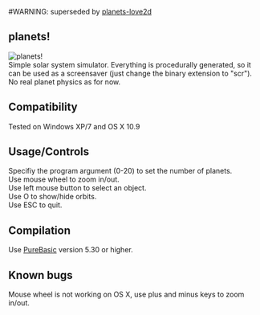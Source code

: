 #WARNING: superseded by [planets-love2d](https://github.com/deseven/planets-love2d)
## planets!
![planets!](http://deseven.info/sys/planets!.png)  
Simple solar system simulator. Everything is procedurally generated, so it can be used as a screensaver (just change the binary extension to "scr").  
No real planet physics as for now.

## Compatibility
Tested on Windows XP/7 and OS X 10.9

## Usage/Controls
Specifiy the program argument (0-20) to set the number of planets.  
Use mouse wheel to zoom in/out.  
Use left mouse button to select an object.  
Use O to show/hide orbits.  
Use ESC to quit.

## Compilation
Use [PureBasic](http://purebasic.com/) version 5.30 or higher.

## Known bugs
Mouse wheel is not working on OS X, use plus and minus keys to zoom in/out.
